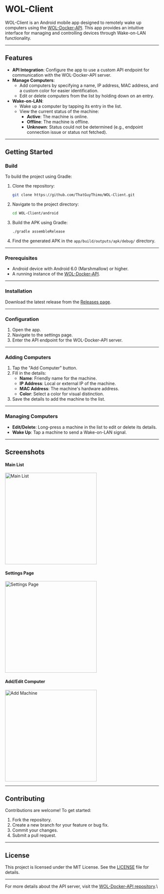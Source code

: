 # WOL-Client

WOL-Client is an Android mobile app designed to remotely wake up computers using the [WOL-Docker-API](https://github.com/ThatGuyThimo/WOL-Docker-API). This app provides an intuitive interface for managing and controlling devices through Wake-on-LAN functionality.

---

## Features

- **API Integration**: Configure the app to use a custom API endpoint for communication with the WOL-Docker-API server.
- **Manage Computers**:
  - Add computers by specifying a name, IP address, MAC address, and a custom color for easier identification.
  - Edit or delete computers from the list by holding down on an entry.
- **Wake-on-LAN**:
  - Wake up a computer by tapping its entry in the list.
  - View the current status of the machine:
    - **Active**: The machine is online.
    - **Offline**: The machine is offline.
    - **Unknown**: Status could not be determined (e.g., endpoint connection issue or status not fetched).

---

## Getting Started

### Build

To build the project using Gradle:

1. Clone the repository:
   ```bash
   git clone https://github.com/ThatGuyThimo/WOL-Client.git
   ```
2. Navigate to the project directory:
   ```bash
   cd WOL-Client/android
   ```
3. Build the APK using Gradle:
   ```bash
   ./gradle assembleRelease
   ```
4. Find the generated APK in the `app/build/outputs/apk/debug/` directory.

---

### Prerequisites

- Android device with Android 6.0 (Marshmallow) or higher.
- A running instance of the [WOL-Docker-API](https://github.com/ThatGuyThimo/WOL-Docker-API).

---

### Installation

Download the latest release from the [Releases page](https://github.com/ThatGuyThimo/WOL-Client/releases).

---

### Configuration

1. Open the app.
2. Navigate to the settings page.
3. Enter the API endpoint for the WOL-Docker-API server.

---

### Adding Computers

1. Tap the "Add Computer" button.
2. Fill in the details:
   - **Name**: Friendly name for the machine.
   - **IP Address**: Local or external IP of the machine.
   - **MAC Address**: The machine's hardware address.
   - **Color**: Select a color for visual distinction.
3. Save the details to add the machine to the list.

---

### Managing Computers

- **Edit/Delete**: Long-press a machine in the list to edit or delete its details.
- **Wake Up**: Tap a machine to send a Wake-on-LAN signal.

---

## Screenshots


#### Main List
<img src="./screenshots/mainpage.jpg" alt="Main List" width="300">

#### Settings Page
<img src="./screenshots/settings.jpg" alt="Settings Page" width="300">

#### Add/Edit Computer
<img src="./screenshots/addmachine.jpg" alt="Add Machine" width="300">


---

## Contributing

Contributions are welcome! To get started:

1. Fork the repository.
2. Create a new branch for your feature or bug fix.
3. Commit your changes.
4. Submit a pull request.

---

## License

This project is licensed under the MIT License. See the [LICENSE](LICENSE) file for details.

---

For more details about the API server, visit the [WOL-Docker-API repository](https://github.com/ThatGuyThimo/WOL-Docker-API).\
